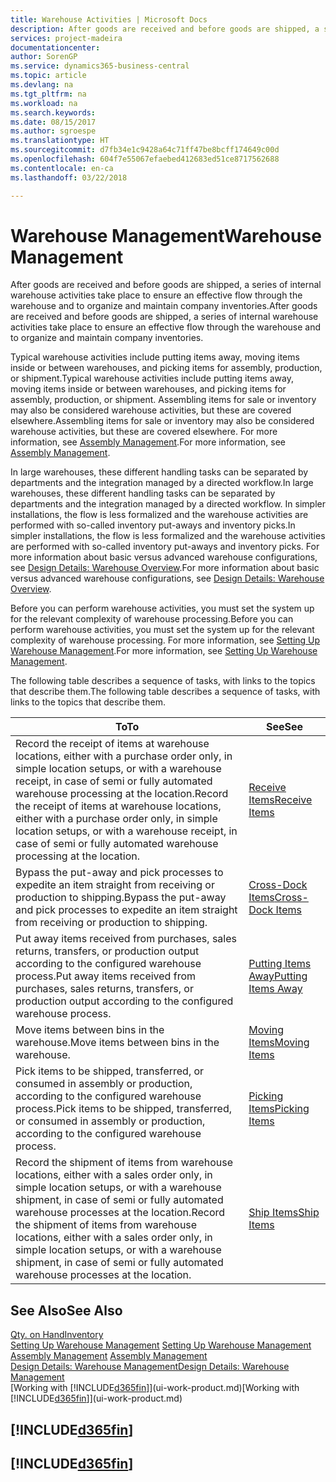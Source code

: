 ```yaml
---
title: Warehouse Activities | Microsoft Docs
description: After goods are received and before goods are shipped, a series of internal warehouse activities take place to ensure an effective flow through the warehouse and to organize and maintain company inventories.
services: project-madeira
documentationcenter: 
author: SorenGP
ms.service: dynamics365-business-central
ms.topic: article
ms.devlang: na
ms.tgt_pltfrm: na
ms.workload: na
ms.search.keywords: 
ms.date: 08/15/2017
ms.author: sgroespe
ms.translationtype: HT
ms.sourcegitcommit: d7fb34e1c9428a64c71ff47be8bcff174649c00d
ms.openlocfilehash: 604f7e55067efaebed412683ed51ce8717562688
ms.contentlocale: en-ca
ms.lasthandoff: 03/22/2018

---
```

# <a name="warehouse-management"></a><span data-ttu-id="454aa-103">Warehouse Management</span><span class="sxs-lookup"><span data-stu-id="454aa-103">Warehouse Management</span></span>
<span data-ttu-id="454aa-104">After goods are received and before goods are shipped, a series of internal warehouse activities take place to ensure an effective flow through the warehouse and to organize and maintain company inventories.</span><span class="sxs-lookup"><span data-stu-id="454aa-104">After goods are received and before goods are shipped, a series of internal warehouse activities take place to ensure an effective flow through the warehouse and to organize and maintain company inventories.</span></span>

<span data-ttu-id="454aa-105">Typical warehouse activities include putting items away, moving items inside or between warehouses, and picking items for assembly, production, or shipment.</span><span class="sxs-lookup"><span data-stu-id="454aa-105">Typical warehouse activities include putting items away, moving items inside or between warehouses, and picking items for assembly, production, or shipment.</span></span> <span data-ttu-id="454aa-106">Assembling items for sale or inventory may also be considered warehouse activities, but these are covered elsewhere.</span><span class="sxs-lookup"><span data-stu-id="454aa-106">Assembling items for sale or inventory may also be considered warehouse activities, but these are covered elsewhere.</span></span> <span data-ttu-id="454aa-107">For more information, see [Assembly Management](assembly-assemble-items.md).</span><span class="sxs-lookup"><span data-stu-id="454aa-107">For more information, see [Assembly Management](assembly-assemble-items.md).</span></span>  

<span data-ttu-id="454aa-108">In large warehouses, these different handling tasks can be separated by departments and the integration managed by a directed workflow.</span><span class="sxs-lookup"><span data-stu-id="454aa-108">In large warehouses, these different handling tasks can be separated by departments and the integration managed by a directed workflow.</span></span> <span data-ttu-id="454aa-109">In simpler installations, the flow is less formalized and the warehouse activities are performed with so-called inventory put-aways and inventory picks.</span><span class="sxs-lookup"><span data-stu-id="454aa-109">In simpler installations, the flow is less formalized and the warehouse activities are performed with so-called inventory put-aways and inventory picks.</span></span> <span data-ttu-id="454aa-110">For more information about basic versus advanced warehouse configurations, see [Design Details: Warehouse Overview](design-details-warehouse-overview.md).</span><span class="sxs-lookup"><span data-stu-id="454aa-110">For more information about basic versus advanced warehouse configurations, see [Design Details: Warehouse Overview](design-details-warehouse-overview.md).</span></span>

<span data-ttu-id="454aa-111">Before you can perform warehouse activities, you must set the system up for the relevant complexity of warehouse processing.</span><span class="sxs-lookup"><span data-stu-id="454aa-111">Before you can perform warehouse activities, you must set the system up for the relevant complexity of warehouse processing.</span></span> <span data-ttu-id="454aa-112">For more information, see [Setting Up Warehouse Management](warehouse-setup-warehouse.md).</span><span class="sxs-lookup"><span data-stu-id="454aa-112">For more information, see [Setting Up Warehouse Management](warehouse-setup-warehouse.md).</span></span>

 <span data-ttu-id="454aa-113">The following table describes a sequence of tasks, with links to the topics that describe them.</span><span class="sxs-lookup"><span data-stu-id="454aa-113">The following table describes a sequence of tasks, with links to the topics that describe them.</span></span>   

|<span data-ttu-id="454aa-114">**To**</span><span class="sxs-lookup"><span data-stu-id="454aa-114">**To**</span></span>|<span data-ttu-id="454aa-115">**See**</span><span class="sxs-lookup"><span data-stu-id="454aa-115">**See**</span></span>|  
|------------|-------------|  
|<span data-ttu-id="454aa-116">Record the receipt of items at warehouse locations, either with a purchase order only, in simple location setups, or with a warehouse receipt, in case of semi or fully automated warehouse processing at the location.</span><span class="sxs-lookup"><span data-stu-id="454aa-116">Record the receipt of items at warehouse locations, either with a purchase order only, in simple location setups, or with a warehouse receipt, in case of semi or fully automated warehouse processing at the location.</span></span>|[<span data-ttu-id="454aa-117">Receive Items</span><span class="sxs-lookup"><span data-stu-id="454aa-117">Receive Items</span></span>](warehouse-how-receive-items.md)|
|<span data-ttu-id="454aa-118">Bypass the put-away and pick processes to expedite an item straight from receiving or production to shipping.</span><span class="sxs-lookup"><span data-stu-id="454aa-118">Bypass the put-away and pick processes to expedite an item straight from receiving or production to shipping.</span></span>|[<span data-ttu-id="454aa-119">Cross-Dock Items</span><span class="sxs-lookup"><span data-stu-id="454aa-119">Cross-Dock Items</span></span>](warehouse-how-to-cross-dock-items.md)|    
|<span data-ttu-id="454aa-120">Put away items received from purchases, sales returns, transfers, or production output according to the configured warehouse process.</span><span class="sxs-lookup"><span data-stu-id="454aa-120">Put away items received from purchases, sales returns, transfers, or production output according to the configured warehouse process.</span></span>|[<span data-ttu-id="454aa-121">Putting Items Away</span><span class="sxs-lookup"><span data-stu-id="454aa-121">Putting Items Away</span></span>](warehouse-put-away-items.md)|
|<span data-ttu-id="454aa-122">Move items between bins in the warehouse.</span><span class="sxs-lookup"><span data-stu-id="454aa-122">Move items between bins in the warehouse.</span></span>|[<span data-ttu-id="454aa-123">Moving Items</span><span class="sxs-lookup"><span data-stu-id="454aa-123">Moving Items</span></span>](warehouse-move-items.md)|
|<span data-ttu-id="454aa-124">Pick items to be shipped, transferred, or consumed in assembly or production, according to the configured warehouse process.</span><span class="sxs-lookup"><span data-stu-id="454aa-124">Pick items to be shipped, transferred, or consumed in assembly or production, according to the configured warehouse process.</span></span>|[<span data-ttu-id="454aa-125">Picking Items</span><span class="sxs-lookup"><span data-stu-id="454aa-125">Picking Items</span></span>](warehouse-pick-items.md)|
|<span data-ttu-id="454aa-126">Record the shipment of items from warehouse locations, either with a sales order only, in simple location setups, or with a warehouse shipment, in case of semi or fully automated warehouse processes at the location.</span><span class="sxs-lookup"><span data-stu-id="454aa-126">Record the shipment of items from warehouse locations, either with a sales order only, in simple location setups, or with a warehouse shipment, in case of semi or fully automated warehouse processes at the location.</span></span>|[<span data-ttu-id="454aa-127">Ship Items</span><span class="sxs-lookup"><span data-stu-id="454aa-127">Ship Items</span></span>](warehouse-how-ship-items.md)|  

## <a name="see-also"></a><span data-ttu-id="454aa-128">See Also</span><span class="sxs-lookup"><span data-stu-id="454aa-128">See Also</span></span>  
[<span data-ttu-id="454aa-129">Qty. on Hand</span><span class="sxs-lookup"><span data-stu-id="454aa-129">Inventory</span></span>](inventory-manage-inventory.md)  
<span data-ttu-id="454aa-130">[Setting Up Warehouse Management](warehouse-setup-warehouse.md)   </span><span class="sxs-lookup"><span data-stu-id="454aa-130">[Setting Up Warehouse Management](warehouse-setup-warehouse.md)   </span></span>  
<span data-ttu-id="454aa-131">[Assembly Management](assembly-assemble-items.md)  </span><span class="sxs-lookup"><span data-stu-id="454aa-131">[Assembly Management](assembly-assemble-items.md)  </span></span>  
[<span data-ttu-id="454aa-132">Design Details: Warehouse Management</span><span class="sxs-lookup"><span data-stu-id="454aa-132">Design Details: Warehouse Management</span></span>](design-details-warehouse-management.md)  
<span data-ttu-id="454aa-133">[Working with [!INCLUDE[d365fin](includes/d365fin_md.md)]](ui-work-product.md)</span><span class="sxs-lookup"><span data-stu-id="454aa-133">[Working with [!INCLUDE[d365fin](includes/d365fin_md.md)]](ui-work-product.md)</span></span>  

## [!INCLUDE[d365fin](includes/free_trial_md.md)]  
## [!INCLUDE[d365fin](includes/training_link_md.md)]

